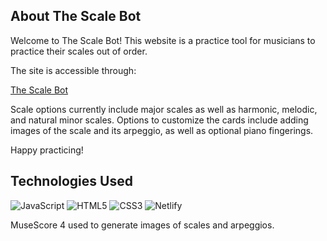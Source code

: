 ## About The Scale Bot

Welcome to The Scale Bot! This website is a practice tool for musicians to practice their scales out of order. 

The site is accessible through:

  [The Scale Bot](https://thescalebot.com)

Scale options currently include major scales as well as harmonic, melodic, and natural minor scales. Options to customize the cards include adding images of the scale and its arpeggio, as well as optional piano fingerings.

Happy practicing!

## Technologies Used

![JavaScript](https://img.shields.io/badge/javascript-%23323330.svg?style=for-the-badge&logo=javascript&logoColor=%23F7DF1E)
![HTML5](https://img.shields.io/badge/html5-%23E34F26.svg?style=for-the-badge&logo=html5&logoColor=white)
![CSS3](https://img.shields.io/badge/css3-%231572B6.svg?style=for-the-badge&logo=css3&logoColor=white)
![Netlify](https://img.shields.io/badge/netlify-%23000000.svg?style=for-the-badge&logo=netlify&logoColor=#00C7B7)

MuseScore 4 used to generate images of scales and arpeggios.

